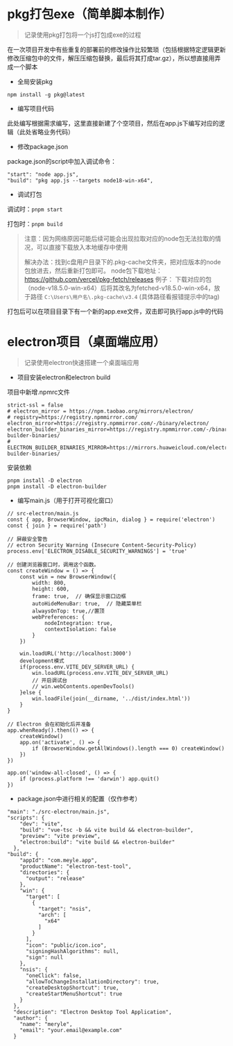 

# pkg打包exe（简单脚本制作）

>  记录使用pkg打包将一个js打包成exe的过程

在一次项目开发中有些重复的部署前的修改操作比较繁琐（包括根据特定逻辑更新修改压缩包中的文件，解压压缩包替换，最后将其打成tar.gz），所以想直接用弄成一个脚本

* 全局安装pkg

```
npm install -g pkg@latest
```

* 编写项目代码

此处编写根据需求编写，这里直接新建了个空项目，然后在app.js下编写对应的逻辑（此处省略业务代码）

* 修改package.json

package.json的script中加入调试命令：

```
"start": "node app.js",
"build": "pkg app.js --targets node18-win-x64",
```

* 调试打包

调试时：`pnpm start`

打包时：`pnpm build`

> 注意：因为网络原因可能后续可能会出现拉取对应的node包无法拉取的情况，可以直接下载放入本地缓存中使用
>
> 解决办法：找到c盘用户目录下的.pkg-cache文件夹，把对应版本的node包放进去，然后重新打包即可。 node包下载地址：https://github.com/vercel/pkg-fetch/releases 例子： 下载对应的包（node-v18.5.0-win-x64）后将其改名为fetched-v18.5.0-win-x64，放于路径 `C:\Users\用户名\.pkg-cache\v3.4` (具体路径看报错提示中的tag)

打包后可以在项目目录下有一个新的app.exe文件，双击即可执行app.js中的代码

# electron项目（桌面端应用）

> 记录使用electron快速搭建一个桌面端应用

* 项目安装electron和electron build

项目中新增.npmrc文件

```
strict-ssl = false
# electron_mirror = https://npm.taobao.org/mirrors/electron/
# registry=https://registry.npmmirror.com/
electron_mirror=https://registry.npmmirror.com/-/binary/electron/
electron_builder_binaries_mirror=https://registry.npmmirror.com/-/binary/electron-builder-binaries/
# ELECTRON_BUILDER_BINARIES_MIRROR=https://mirrors.huaweicloud.com/electron-builder-binaries/
```

安装依赖

```
pnpm install -D electron
pnpm install -D electron-builder
```

* 编写main.js（用于打开可视化窗口）

```
// src-electron/main.js
const { app, BrowserWindow, ipcMain, dialog } = require('electron')
const { join } = require('path')

// 屏蔽安全警告
// ectron Security Warning (Insecure Content-Security-Policy)
process.env['ELECTRON_DISABLE_SECURITY_WARNINGS'] = 'true'

// 创建浏览器窗口时，调用这个函数。
const createWindow = () => {    
    const win = new BrowserWindow({
        width: 800,
        height: 600,
        frame: true,  // 确保显示窗口边框
        autoHideMenuBar: true,  // 隐藏菜单栏
        alwaysOnTop: true,//置顶
        webPreferences: {
            nodeIntegration: true,
            contextIsolation: false
        }
    })

    win.loadURL('http://localhost:3000')
    development模式
    if(process.env.VITE_DEV_SERVER_URL) {
        win.loadURL(process.env.VITE_DEV_SERVER_URL)
        // 开启调试台
        // win.webContents.openDevTools()
    }else {
        win.loadFile(join(__dirname, '../dist/index.html'))
    }
}

// Electron 会在初始化后并准备
app.whenReady().then(() => {
    createWindow()
    app.on('activate', () => {
        if (BrowserWindow.getAllWindows().length === 0) createWindow()
    })
})

app.on('window-all-closed', () => {
    if (process.platform !== 'darwin') app.quit()
})

```

* package.json中进行相关的配置（仅作参考）

```
"main": "./src-electron/main.js",
"scripts": {
    "dev": "vite",
    "build": "vue-tsc -b && vite build && electron-builder",
    "preview": "vite preview",
    "electron:build": "vite build && electron-builder"
  },
"build": {
    "appId": "com.meyle.app",
    "productName": "electron-test-tool",
    "directories": {
      "output": "release"
    },
    "win": {
      "target": [
        {
          "target": "nsis",
          "arch": [
            "x64"
          ]
        }
      ],
      "icon": "public/icon.ico",
      "signingHashAlgorithms": null,
      "sign": null
    },
    "nsis": {
      "oneClick": false,
      "allowToChangeInstallationDirectory": true,
      "createDesktopShortcut": true,
      "createStartMenuShortcut": true
    }
  },
  "description": "Electron Desktop Tool Application",
  "author": {
    "name": "meryle",
    "email": "your.email@example.com"
  }
```



